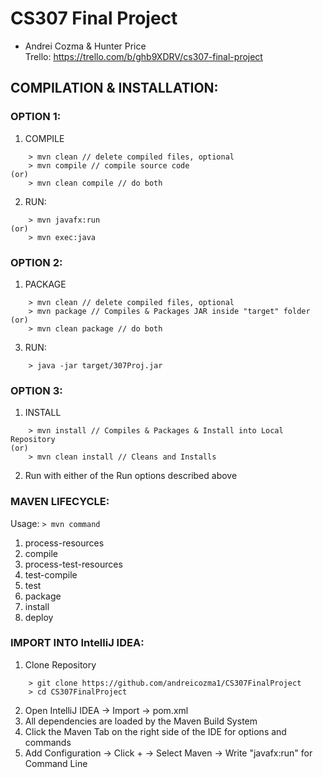 # CS307 Final Project  
- Andrei Cozma & Hunter Price  
Trello: https://trello.com/b/ghb9XDRV/cs307-final-project  

## COMPILATION & INSTALLATION:  

### OPTION 1:  
1. COMPILE  
```
	> mvn clean // delete compiled files, optional  
	> mvn compile // compile source code  
(or)  
	> mvn clean compile // do both  
```
2. RUN: 
```
	> mvn javafx:run  
(or)  
	> mvn exec:java  
```
### OPTION 2:  
1. PACKAGE  
```
	> mvn clean // delete compiled files, optional  
	> mvn package // Compiles & Packages JAR inside "target" folder  
(or)  
	> mvn clean package // do both  
```
3. RUN:  
```
	> java -jar target/307Proj.jar  
```
### OPTION 3:  
1. INSTALL  
```
	> mvn install // Compiles & Packages & Install into Local Repository  
(or)  
	> mvn clean install // Cleans and Installs  
```
2. Run with either of the Run options described above  

### MAVEN LIFECYCLE:  
Usage: `> mvn command`  
1. process-resources
2. compile
3. process-test-resources
4. test-compile
5. test
6. package
7. install
8. deploy

### IMPORT INTO IntelliJ IDEA:  
1. Clone Repository
```
	> git clone https://github.com/andreicozma1/CS307FinalProject  
	> cd CS307FinalProject  
```
2. Open IntelliJ IDEA -> Import -> pom.xml  
3. All dependencies are loaded by the Maven Build System  
4. Click the Maven Tab on the right side of the IDE for options and commands  
5. Add Configuration -> Click + -> Select Maven -> Write "javafx:run" for Command Line   

